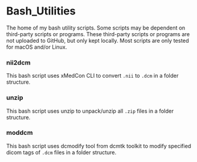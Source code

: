 # Bash_Utilities
The home of my bash utility scripts. Some scripts may be dependent on third-party scripts or programs. These third-party scripts or programs are not uploaded to GitHub, but only kept locally. Most scripts are only tested for macOS and/or Linux.

### nii2dcm
This bash script uses xMedCon CLI to convert `.nii` to `.dcm` in a folder structure.

### unzip
This bash script uses unzip to unpack/unzip all `.zip` files in a folder structure.

### moddcm
This bash script uses dcmodify tool from dcmtk toolkit to modify specified dicom tags of `.dcm` files in a folder structure.
